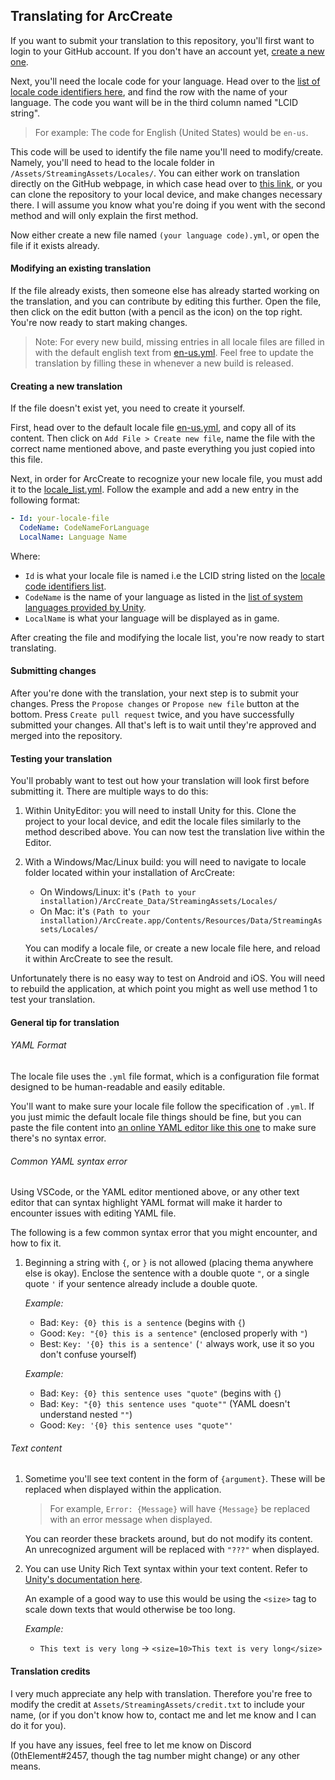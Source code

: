 ## Translating for ArcCreate

If you want to submit your translation to this repository, you'll first want to login to your GitHub account. If you don't have an account yet, [create a new one](https://github.com).

Next, you'll need the locale code for your language. Head over to the [list of locale code identifiers here](https://www.science.co.il/language/Locale-codes.php), and find the row with the name of your language. The code you want will be in the third column named "LCID string".

> For example: The code for English (United States) would be `en-us`.

This code will be used to identify the file name you'll need to modify/create. Namely, you'll need to head to the locale folder in `/Assets/StreamingAssets/Locales/`. You can either work on translation directly on the GitHub webpage, in which case head over to [this link](/Assets/StreamingAssets/Locales/), or you can clone the repository to your local device, and make changes necessary there. I will assume you know what you're doing if you went with the second method and will only explain the first method.

Now either create a new file named `(your language code).yml`, or open the file if it exists already.

#### Modifying an existing translation

If the file already exists, then someone else has already started working on the translation, and you can contribute by editing this further. Open the file, then click on the edit button (with a pencil as the icon) on the top right. You're now ready to start making changes.

> Note: For every new build, missing entries in all locale files are filled in with the default english text from [en-us.yml](/Assets/StreamingAssets/Locales/). Feel free to update the translation by filling these in whenever a new build is released.

#### Creating a new translation

If the file doesn't exist yet, you need to create it yourself.

First, head over to the default locale file [en-us.yml](/Assets/StreamingAssets/Locales/), and copy all of its content. Then click on `Add File > Create new file`, name the file with the correct name mentioned above, and paste everything you just copied into this file.

Next, in order for ArcCreate to recognize your new locale file, you must add it to the [locale_list.yml](/Assets/StreamingAssets/). Follow the example and add a new entry in the following format:
```yml
- Id: your-locale-file
  CodeName: CodeNameForLanguage
  LocalName: Language Name
```

Where:
- `Id` is what your locale file is named i.e the LCID string listed on the [locale code identifiers list](https://www.science.co.il/language/Locale-codes.php).
- `CodeName` is the name of your language as listed in the [list of system languages provided by Unity](https://docs.unity3d.com/ScriptReference/SystemLanguage.html).
- `LocalName` is what your language will be displayed as in game.

After creating the file and modifying the locale list, you're now ready to start translating.

#### Submitting changes

After you're done with the translation, your next step is to submit your changes. Press the `Propose changes` or `Propose new file` button at the bottom. Press `Create pull request` twice, and you have successfully submitted your changes. All that's left is to wait until they're approved and merged into the repository.

#### Testing your translation

You'll probably want to test out how your translation will look first before submitting it. There are multiple ways to do this:

1. Within UnityEditor: you will need to install Unity for this. Clone the project to your local device, and edit the locale files similarly to the method described above. You can now test the translation live within the Editor.

2. With a Windows/Mac/Linux build: you will need to navigate to locale folder located within your installation of ArcCreate:

   - On Windows/Linux: it's `(Path to your installation)/ArcCreate_Data/StreamingAssets/Locales/`
   - On Mac: it's `(Path to your installation)/ArcCreate.app/Contents/Resources/Data/StreamingAssets/Locales/`

   You can modify a locale file, or create a new locale file here, and reload it within ArcCreate to see the result.

Unfortunately there is no easy way to test on Android and iOS. You will need to rebuild the application, at which point you might as well use method 1 to test your translation.

#### General tip for translation

###### YAML Format

The locale file uses the `.yml` file format, which is a configuration file format designed to be human-readable and easily editable.

You'll want to make sure your locale file follow the specification of `.yml`. If you just mimic the default locale file things should be fine, but you can paste the file content into [an online YAML editor like this one](https://codebeautify.org/yaml-editor-online) to make sure there's no syntax error.

###### Common YAML syntax error

Using VSCode, or the YAML editor mentioned above, or any other text editor that can syntax highlight YAML format will make it harder to encounter issues with editing YAML file.

The following is a few common syntax error that you might encounter, and how to fix it.

1. Beginning a string with `{`, or `}` is not allowed (placing thema anywhere else is okay). Enclose the sentence with a double quote `"`, or a single quote `'` if your sentence already include a double quote.

   *Example:*
   - Bad: `Key: {0} this is a sentence` (begins with `{`)
   - Good: `Key: "{0} this is a sentence"` (enclosed properly with `"`)
   - Best: `Key: '{0} this is a sentence'` (`'` always work, use it so you don't confuse yourself)

   *Example:*
   - Bad: `Key: {0} this sentence uses "quote"` (begins with `{`)
   - Bad: `Key: "{0} this sentence uses "quote""` (YAML doesn't understand nested `""`)
   - Good: `Key: '{0} this sentence uses "quote"'`

###### Text content

1. Sometime you'll see text content in the form of `{argument}`. These will be replaced when displayed within the application.

   > For example, `Error: {Message}` will have `{Message}` be replaced with an error message when displayed.

   You can reorder these brackets around, but do not modify its content. An unrecognized argument will be replaced with `"???"` when displayed.


2. You can use Unity Rich Text syntax within your text content. Refer to [Unity's documentation here](https://docs.unity3d.com/Packages/com.unity.textmeshpro@4.0/manual/RichText.html).

   An example of a good way to use this would be using the `<size>` tag to scale down texts that would otherwise be too long.

   *Example:*
   - `This text is very long` -> `<size=10>This text is very long</size>`

#### Translation credits

I very much appreciate any help with translation. Therefore you're free to modify the credit at `Assets/StreamingAssets/credit.txt` to include your name, (or if you don't know how to, contact me and let me know and I can do it for you).

If you have any issues, feel free to let me know on Discord (0thElement#2457, though the tag number might change) or any other means.
